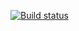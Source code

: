 [![Build status](https://ci.appveyor.com/api/projects/status/9bxr9kx71qyp8qtl?svg=true)](https://ci.appveyor.com/project/KarlYuhenson/homework-aqa-patterns)

